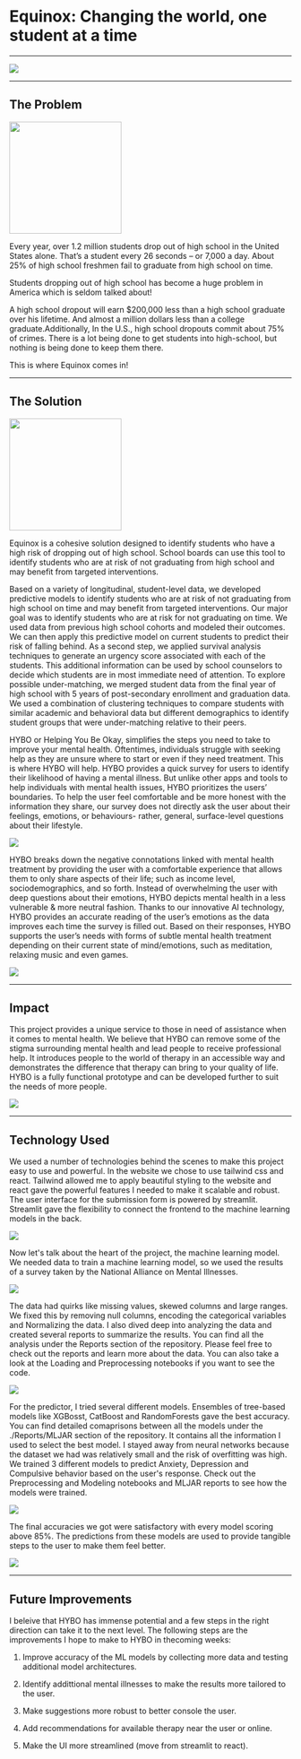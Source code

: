 # Equinox: Changing the world, one student at a time

<hr/>

![](https://cdn.discordapp.com/attachments/889980120461361225/1008177908726104144/unknown.png)

<hr/>

## The Problem

<img src="https://media.istockphoto.com/vectors/chalkboard-friends-walk-vector-id584478142?k=20&m=584478142&s=612x612&w=0&h=L_Xn1ujs4v7BHmv5dnMqPbuxsZjN418JhWiTh8XVNik=" width=200>

<br/>

Every year, over 1.2 million students drop out of high school in the United States alone. That’s a student every 26 seconds – or 7,000 a day. About 25% of high school freshmen fail to graduate from high school on time.

Students dropping out of high school has become a huge problem in America which is seldom talked about! 

A high school dropout will earn $200,000 less than a high school graduate over his lifetime. And almost a million dollars less than a college graduate.Additionally, In the U.S., high school dropouts commit about 75% of crimes. There is a lot being done to get students into high-school, but nothing is being done to keep them there.

This is where Equinox comes in!

<hr/>

## The Solution

<img src="http://www.smartbydesign.eu/uploads/6/8/6/0/68602941/published/534-1910x1110.jpg?1592258619" width=200>

<br/>

Equinox is a cohesive solution designed to identify students who have a high risk of dropping out of high school. School boards can use this tool to identify students who are at risk of not graduating from high school and may benefit from targeted interventions. 

Based on a variety of longitudinal, student-level data, we developed predictive models to identify students who are at risk of not graduating from high school on time and may benefit from targeted interventions. Our major goal was to identify students who are at risk for not graduating on time. We used data from previous high school cohorts and modeled their outcomes. We can then apply this predictive model on current students to predict their risk of falling behind. As a second step, we applied survival analysis techniques to generate an urgency score associated with each of the students. This additional information can be used by school counselors to decide which students are in most immediate need of attention. To explore possible under-matching, we merged student data from the final year of high school with 5 years of post-secondary enrollment and graduation data. We used a combination of clustering techniques to compare students with similar academic and behavioral data but different demographics to identify student groups that were under-matching relative to their peers.



HYBO or Helping You Be Okay, simplifies the steps you need to take to improve your mental health. Oftentimes, individuals struggle with seeking help as they are unsure where to start or even if they need treatment. This is where HYBO will help. HYBO provides a quick survey for users to identify their likelihood of having a mental illness. But unlike other apps and tools to help individuals with mental health issues, HYBO prioritizes the users’ boundaries. To help the user feel comfortable and be more honest with the information they share, our survey does not directly ask the user about their feelings, emotions, or behaviours- rather, general, surface-level questions about their lifestyle. 

![](https://cdn.discordapp.com/attachments/889980120461361225/990624114186276935/unknown.png)

HYBO breaks down the negative connotations linked with mental health treatment by providing the user with a comfortable experience that allows them to only share aspects of their life; such as income level, sociodemographics, and so forth. Instead of overwhelming the user with deep questions about their emotions, HYBO depicts mental health in a less vulnerable & more neutral fashion. Thanks to our innovative AI technology, HYBO provides an accurate reading of the user’s emotions as the data improves each time the survey is filled out. Based on their responses, HYBO supports the user’s needs with forms of subtle mental health treatment depending on their current state of mind/emotions, such as meditation, relaxing music and even games.  

![](https://cdn.discordapp.com/attachments/889980120461361225/990624492705415208/unknown.png)

<hr/>

## Impact

This project provides a unique service to those in need of assistance when it comes to mental health. We believe that HYBO can remove some of the stigma surrounding mental health and lead people to receive professional help. It introduces people to the world of therapy in an accessible way and demonstrates the difference that therapy can bring to your quality of life. HYBO is a fully functional prototype and can be developed further to suit the needs of more people. 

![](https://cdn.discordapp.com/attachments/939536871262912546/939945537581490196/unknown.png)

<hr/>

## Technology Used

We used a number of technologies behind the scenes to make this project easy to use and powerful. In the website we chose to use tailwind css and react. Tailwind allowed me to apply beautiful styling to the website and react gave the powerful features I needed to make it scalable and robust. 
The user interface for the submission form is powered by streamlit. Streamlit gave the flexibility to connect the frontend to the machine learning models in the back.

![](https://cdn.discordapp.com/attachments/939536871262912546/939945490592710717/unknown.png)

Now let's talk about the heart of the project, the machine learning model. We needed data to train a machine learning model, so we used the results of a survey taken by the National Alliance on Mental Illnesses.

![](https://cdn.discordapp.com/attachments/890026036790702101/990640911367155792/unknown.png)

The data had quirks like missing values, skewed columns and large ranges. We fixed this by removing null columns, encoding the categorical variables and Normalizing the data. I also dived deep into analyzing the data and created several reports to summarize the results. You can find all the analysis under the Reports section of the repository. Please feel free to check out the reports and learn more about the data. You can also take a look at the Loading and Preprocessing notebooks if you want to see the code.

![](https://cdn.discordapp.com/attachments/890026036790702101/990639843816140860/unknown.png)

For the predictor, I tried several different models. Ensembles of tree-based models like XGBosst, CatBoost and RandomForests gave the best accuracy. You can find detailed comaprisons between all the models under the ./Reports/MLJAR section of the repository. It contains all the information I used to select the best model. I stayed away from neural networks because the dataset we had was relatively small and the risk of overfitting was high. We trained 3 different models to predict Anxiety, Depression and Compulsive behavior based on the user's response. Check out the Preprocessing and Modeling notebooks and MLJAR reports to see how the models were trained. 

![](https://cdn.discordapp.com/attachments/890026036790702101/990639109129265203/unknown.png)

The final accuracies we got were satisfactory with every model scoring above 85%. The predictions from these models are used to provide tangible steps to the user to make them feel better. 

![](https://cdn.discordapp.com/attachments/890026036790702101/990639543160033301/unknown.png)

<hr/>

## Future Improvements

I beleive that HYBO has immense potential and a few steps in the right direction can take it to the next level. The following steps are the improvements I hope to make to HYBO in thecoming weeks:

1. Improve accuracy of the ML models by collecting more data and testing additional model architectures.

2. Identify addittional mental illnesses to make the results more tailored to the user.

3. Make suggestions more robust to better console the user.

4. Add recommendations for available therapy near the user or online.

5. Make the UI more streamlined (move from streamlit to react).